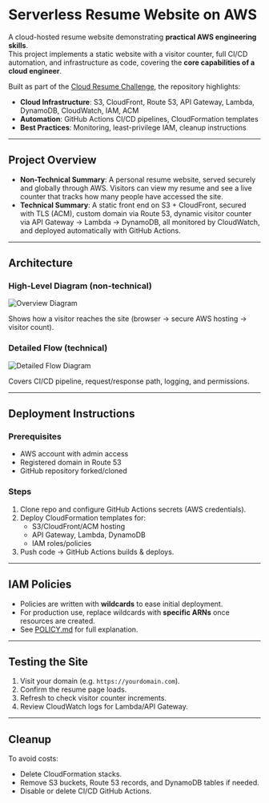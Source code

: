 # Serverless Resume Website on AWS  

A cloud-hosted resume website demonstrating **practical AWS engineering skills**.  
This project implements a static website with a visitor counter, full CI/CD automation, and infrastructure as code, covering the **core capabilities of a cloud engineer**.  

Built as part of the [Cloud Resume Challenge](https://cloudresumechallenge.dev/docs/the-challenge/aws), the repository highlights:  
- **Cloud Infrastructure**: S3, CloudFront, Route 53, API Gateway, Lambda, DynamoDB, CloudWatch, IAM, ACM  
- **Automation**: GitHub Actions CI/CD pipelines, CloudFormation templates  
- **Best Practices**: Monitoring, least-privilege IAM, cleanup instructions  

---

## Project Overview  

- **Non-Technical Summary**: A personal resume website, served securely and globally through AWS. Visitors can view my resume and see a live counter that tracks how many people have accessed the site.  
- **Technical Summary**: A static front end on S3 + CloudFront, secured with TLS (ACM), custom domain via Route 53, dynamic visitor counter via API Gateway → Lambda → DynamoDB, all monitored by CloudWatch, and deployed automatically with GitHub Actions.  

---

## Architecture  

### High-Level Diagram (non-technical)  
![Overview Diagram](site/architecture-overview.jpg)

Shows how a visitor reaches the site (browser → secure AWS hosting → visitor count).  

### Detailed Flow (technical)  
![Detailed Flow Diagram](site/architecture-detailed.jpg)

Covers CI/CD pipeline, request/response path, logging, and permissions.  

---

## Deployment Instructions  

### Prerequisites  
- AWS account with admin access  
- Registered domain in Route 53  
- GitHub repository forked/cloned  

### Steps  
1. Clone repo and configure GitHub Actions secrets (AWS credentials).  
2. Deploy CloudFormation templates for:  
   - S3/CloudFront/ACM hosting  
   - API Gateway, Lambda, DynamoDB  
   - IAM roles/policies  
3. Push code → GitHub Actions builds & deploys.  

---

## IAM Policies  

- Policies are written with **wildcards** to ease initial deployment.  
- For production use, replace wildcards with **specific ARNs** once resources are created.  
- See [POLICY.md](documentation/POLICY.md) for full explanation.  

---

## Testing the Site  

1. Visit your domain (e.g. `https://yourdomain.com`).  
2. Confirm the resume page loads.  
3. Refresh to check visitor counter increments.  
4. Review CloudWatch logs for Lambda/API Gateway.  

---

## Cleanup  

To avoid costs:  
- Delete CloudFormation stacks.  
- Remove S3 buckets, Route 53 records, and DynamoDB tables if needed.  
- Disable or delete CI/CD GitHub Actions.  